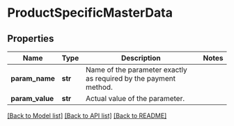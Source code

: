 # ProductSpecificMasterData

## Properties
Name | Type | Description | Notes
------------ | ------------- | ------------- | -------------
**param_name** | **str** | Name of the parameter exactly as required by the payment method.  | 
**param_value** | **str** | Actual value of the parameter.  | 

[[Back to Model list]](../README.md#documentation-for-models) [[Back to API list]](../README.md#documentation-for-api-endpoints) [[Back to README]](../README.md)

